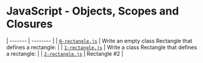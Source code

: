 # JavaScript - Objects, Scopes and Closures
| ------- | -------- |
| [`0-rectangle.js`](0-rectangle.js) | Write an empty class Rectangle that defines a rectangle: |
| [`1-rectangle.js`](1-rectangle.js) | Write a class Rectangle that defines a rectangle: |
| [`2-rectangle.js`](2-rectangle.js) | Rectangle #2 |
